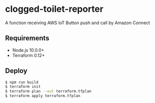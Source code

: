 # clogged-toilet-reporter

A function receiving AWS IoT Button push and call by Amazon Connect

## Requirements
- Node.js 10.0.0+
- Terraform 0.12+

## Deploy
```sh
$ npm run build
$ terraform init
$ terraform plan --out terraform.tfplan
$ terraform apply terraform.tfplan 
```
